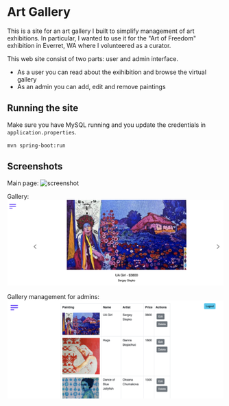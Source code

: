 # Art Gallery
This is a site for an art gallery I built to simplify management of art exhibitions. In particular, I wanted to use it for the "Art of Freedom" exhibition in Everret, WA where I volunteered as a curator.

This web site consist of two parts: user and admin interface.
* As a user you can read about the exihibition and browse the virtual gallery
* As an admin you can add, edit and remove paintings

## Running the site
Make sure you have MySQL running and you update the credentials in `application.properties`.

```
mvn spring-boot:run
```

## Screenshots

Main page:
![screenshot](readme/site.png)

Gallery:
![screenshot](readme/gallery.png)

Gallery management for admins:
![screenshot](readme/admin.png)